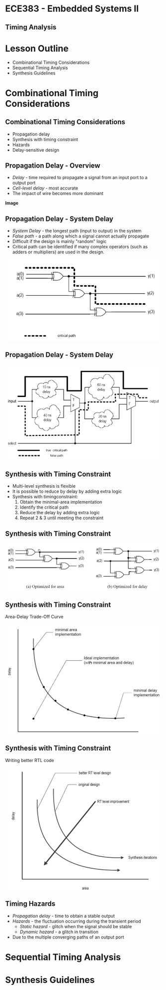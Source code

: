# ECE383 - Embedded Systems II

## Timing Analysis



# Lesson Outline

- Combinational Timing Considerations
- Sequential Timing Analysis
- Synthesis Guidelines



# Combinational Timing Considerations


## Combinational Timing Considerations

- Propagation delay
- Synthesis with timing constraint
- Hazards
- Delay-sensitive design


## Propagation Delay - Overview

- *Delay* - time required to propagate a signal from an input port to a output port
- *Cell-level delay* - most accurate
- The impact of wire becomes more dominant

**Image**

## Propagation Delay - System Delay

- *System Delay* - the longest path (input to output) in the system
- *False path* - a path along which a signal cannot actually propagate
- Difficult if the design is mainly "random" logic
- Critical path can be identified if many complex operators (such as adders or multipliers) are used in the design.

![Critical Path](gates_critical_path.jpg)


## Propagation Delay - System Delay

![Critical Path](clouds_critical_path.jpg)


## Synthesis with Timing Constraint

- Multi-level synthesis is flexible
- It is possible to reduce by delay by adding extra logic
- Synthesis with timingconstraint:
  1. Obtain the minimal-area implementation
  2. Identify the critical path
  3. Reduce the delay by adding extra logic
  4. Repeat 2 & 3 until meeting the constraint


## Synthesis with Timing Constraint

![Optimizations](optimizations.jpg)


## Synthesis with Timing Constraint

Area-Delay Trade-Off Curve

![Area-Delay Trade-Off Curve](area_delay_tradeoff.jpg)


## Synthesis with Timing Constraint

Writing better RTL code

![Better RTL Code](better_rtl_code.jpg)


## Timing Hazards

- *Propagation delay* - time to obtain a stable output
- *Hazards* - the fluctuation occurring during the transient period
  - *Static hazard* - glitch when the signal should be stable
  - *Dynamic hazard* - a glitch in transition
- Due to the multiple converging paths of an output port


# Sequential Timing Analysis



# Synthesis Guidelines
